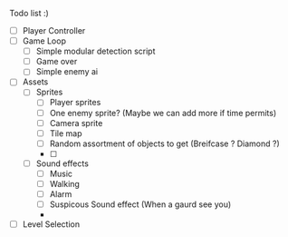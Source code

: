 Todo list :)


- [ ] Player Controller
- [ ] Game Loop
    - [ ] Simple modular detection script
    - [ ] Game over  
    - [ ] Simple enemy ai
- [ ] Assets
    - [ ] Sprites
        - [ ] Player sprites
        - [ ] One enemy sprite? (Maybe we can add more if time permits)
        - [ ] Camera sprite
        - [ ] Tile map
        - [ ] Random assortment of objects to get (Breifcase ? Diamond ?)
        - [ ]
    - [ ] Sound effects
        - [ ] Music
        - [ ] Walking
        - [ ] Alarm
        - [ ] Suspicous Sound effect (When a gaurd see you)
        - 
- [ ] Level Selection